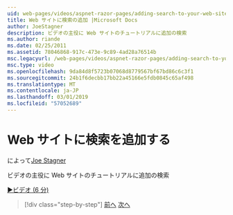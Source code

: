 ```yaml
---
uid: web-pages/videos/aspnet-razor-pages/adding-search-to-your-web-site
title: Web サイトに検索の追加 |Microsoft Docs
author: JoeStagner
description: ビデオの主役に Web サイトのチュートリアルに追加の検索
ms.author: riande
ms.date: 02/25/2011
ms.assetid: 78046868-917c-473e-9c89-4ad28a76514b
msc.legacyurl: /web-pages/videos/aspnet-razor-pages/adding-search-to-your-web-site
msc.type: video
ms.openlocfilehash: 9da84d8f5723b07068d8779567bf67bd86c6c3f1
ms.sourcegitcommit: 24b1f6decbb17bb22a45166e5fdb0845c65af498
ms.translationtype: MT
ms.contentlocale: ja-JP
ms.lasthandoff: 03/01/2019
ms.locfileid: "57052689"
---
```

<a name="adding-search-to-your-web-site"></a>Web サイトに検索を追加する
====================
によって[Joe Stagner](https://github.com/JoeStagner)

ビデオの主役に Web サイトのチュートリアルに追加の検索

[&#9654;ビデオ (6 分)](https://channel9.msdn.com/Blogs/ASP-NET-Site-Videos/adding-search-to-your-web-site)

> [!div class="step-by-step"]
> [前へ](adding-email-to-your-web-site.md)
> [次へ](adding-social-networking-to-your-website.md)
